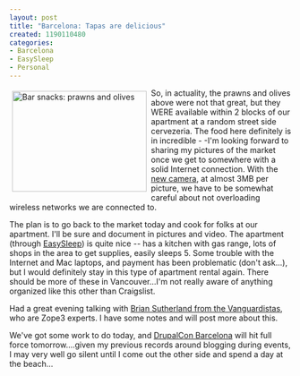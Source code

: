 ```yaml
--- 
layout: post
title: "Barcelona: Tapas are delicious"
created: 1190110480
categories: 
- Barcelona
- EasySleep
- Personal
---
```

<a href="http://www.flickr.com/photos/boris/1401309358/" title="Photo Sharing"><img src="http://farm2.static.flickr.com/1237/1401309358_6abf86f094_m.jpg" width="240" height="180" alt="Bar snacks: prawns and olives" style="padding: 5px;" align="left" /></a>

<p>So, in actuality, the prawns and olives above were not that great, but they WERE available within 2 blocks of our apartment at a random street side cervezeria. The food here definitely is in incredible - -I'm looking forward to sharing my pictures of the market once we get to somewhere with a solid Internet connection. With the <a href="http://bmannconsulting.com/blog/bmann/canon-s5-canon-powershot-s-series-still-my-favorite">new camera</a>, at almost 3MB per picture, we have to be somewhat careful about not overloading wireless networks we are connected to.</p>

<p>The plan is to go back to the market today and cook for folks at our apartment. I'll be sure and document in pictures and video. The apartment (through <a href="http://www.easysleepbcn.com/">EasySleep</a>) is quite nice -- has a kitchen with gas range, lots of shops in the area to get supplies, easily sleeps 5. Some trouble with the Internet and Mac laptops, and payment has been problematic (don't ask...), but I would definitely stay in this type of apartment rental again. There should be more of these in Vancouver...I'm not really aware of anything organized like this other than Craigslist.</p>

<p>Had a great evening talking with <a href="http://bmannconsulting.com/blog/bmann/vanguardistas-barcelona">Brian Sutherland from the Vanguardistas</a>, who are Zope3 experts. I have some notes and will post more about this.</p>

<p>We've got some work to do today, and <a href="http://barcelona2007.drupalcon.org">DrupalCon Barcelona</a> will hit full force tomorrow....given my previous records around blogging during events, I may very well go silent until I come out the other side and spend a day at the beach...</p>
<!--break-->
